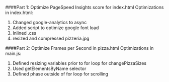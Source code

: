 ####Part 1: Optimize PageSpeed Insights score for index.html
Optimizations in index.html:
1. Changed google-analytics to async
2. Added script to optimize google font load
3. Inlined .css
4. resized and compressed pizzeria.jpg


####Part 2: Optimize Frames per Second in pizza.html
Optimizations in main.js:
1. Defined resizing variables prior to for loop for changePizzaSizes
2. Used getElementsByName selector
3. Defined phase outside of for loop for scrolling